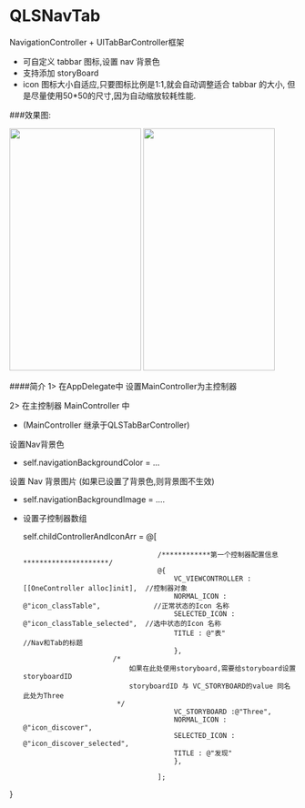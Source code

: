 # QLSNavTab
  NavigationController + UITabBarController框架
  
* 可自定义 tabbar 图标,设置 nav 背景色
* 支持添加 storyBoard 
* icon 图标大小自适应,只要图标比例是1:1,就会自动调整适合 tabbar 的大小, 但是尽量使用50*50的尺寸,因为自动缩放较耗性能.
  
###效果图:

<img src="http://images2015.cnblogs.com/blog/905396/201605/905396-20160513175048093-287234252.png" alt="" width="231" height="426" />   <img src="http://images2015.cnblogs.com/blog/905396/201605/905396-20160513175126421-1618180204.png" alt="" width="231" height="426" />

####简介
1>  在AppDelegate中 设置MainController为主控制器

2>  在主控制器 MainController 中
* (MainController 继承于QLSTabBarController)

设置Nav背景色
  * self.navigationBackgroundColor = ...
    
设置 Nav 背景图片 (如果已设置了背景色,则背景图不生效)
  * self.navigationBackgroundImage = ....
    
* 设置子控制器数组

    self.childControllerAndIconArr = @[

                                       /************第一个控制器配置信息*********************/
                                       @{
                                           VC_VIEWCONTROLLER : [[OneController alloc]init],  //控制器对象
                                           NORMAL_ICON : @"icon_classTable",             //正常状态的Icon 名称
                                           SELECTED_ICON : @"icon_classTable_selected",  //选中状态的Icon 名称
                                           TITLE : @"表"                                 //Nav和Tab的标题
                                           },
                            /*
                                如果在此处使用storyboard,需要给storyboard设置storyboardID
                                storyboardID 与 VC_STORYBOARD的value 同名 此处为Three
                             */
                                           VC_STORYBOARD :@"Three",
                                           NORMAL_ICON : @"icon_discover",
                                           SELECTED_ICON : @"icon_discover_selected",
                                           TITLE : @"发现"
                                           },
                                       
                                       ];

}
